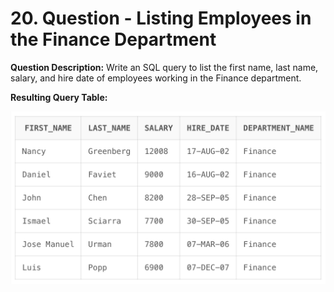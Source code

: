 # 20. Question - Listing Employees in the Finance Department

**Question Description:**
Write an SQL query to list the first name, last name, salary, and hire date of employees working in the Finance department.

**Resulting Query Table:**

![alt text](/Sql-ScreenShots/ScreenShot_20.png)
